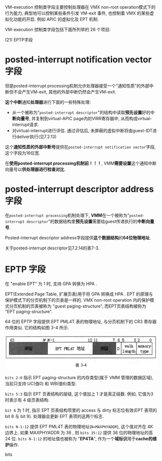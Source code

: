 
VM-execution 控制类字段主要控制处理器在 VMX non-root operation模式下的行为能力, 典型地可以控制某些条件引发 VM-exit 事件, 也控制着 VMX 的某些虚拟化功能的开启. 例如 APIC 的虚拟化及 EPT 机制.

VM-execution 控制类字段包括下面所列举的 26 个项目:

(21) EPTP字段

# posted-interrupt notification vector字段

但是posted-interrupt processing机制允许处理器接受一个"通知性质"的外部中断但不会产生VM-exit, 其他的外部中断仍然会产生VM-exit. 

**这个中断**通知**处理器**进行下面的一些特殊处理:

- 从一个被称为"`posted-interrupt descriptor`"的结构中读取**预先设置**好的中**断向量号**, 并复制到virtual-APIC page内的VIRR寄存器中, 从而构成virtual-interrupt请求.
- 对virtual-interrupt进行评估. 通过评估后, 未屏蔽的虚拟中断将由guest-IDT进行deliver执行(见7.2.13)

这个**通知性质的外部中断号**提供在`posted-interrupt notification vector`字段, 这个字段为16位宽. 

在**使用posted-interrupt processing机制前！！！**, VMM**需要设置**这个通知中断向量号以**供处理器进行检查对比**.

# posted-interrupt descriptor address字段

在`posted-interrupt processing`机制处理下, **VMM**在一个被称为"`posted-interrupt descriptor`"的数据结构里**预先设置**需要给guest传递执行的**中断向量号**. 

Posted-interrupt descriptor address字段提供**这个数据结构**的**64位物理地址**. 

关于posted-interrupt descriptor见7.2.14的表7\-3.

# EPTP 字段

在 "enable EPT" 为 1 时, 支持 GPA 转换为 HPA .

EPT(Extended Page Table, 扩展页表)用于将 GPA 转换成 HPA . EPT 的原理与保护模式下的分页机制下的页表是一样的. VMX non-root operation 内的保护模式分页机制的页表被称为 "guest paging-structure", 而EPT页表结构被称为 "EPT paging-structure".

64 位的 EPTP 字段提供 EPT PML4T 表的物理地址, 与分页机制下的 CR3 寄存器作用类似. 它的结构如图 3-4 所示.

![2020-02-25-19-07-33.png](./images/2020-02-25-19-07-33.png)

`bits 2:0` 指示 EPT paging-structure 的内存类型(属于 VMM 管理的数据区域), 当前只支持 UC(值0) 和 WB(值6)类型. 

`bits 5:3` 指示 EPT 页表结构的层级, 这个值加上 1 才是真正级数. 例如, 它值为3时表示有 4 级页表结构.

`bit 6` 为 1 时, 指示 EPT 页表结构项里的 access 与 dirty 标志位有效(EPT 表项的 bit 8 与 bit 9). 处理器会更新 EPT 表项的这两个标志.

`bits N-1:12` 提供 EPT PML4T 表的物理地址(`N=MAXPHYADDR`), 这个值对齐在 4K 边界上. 如果 MAXPHYADDR 为 36 , 则 `bits 35:12` 提供 36 位的物理地址的高 24 位. `bits N-1:12` 的地址值也被称为 "**EP4TA**", 作为一个**域标识**用于**cache的维护**操作.

bits
